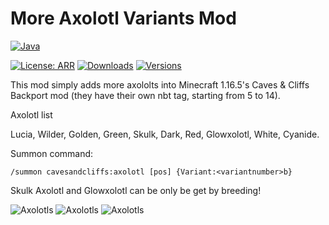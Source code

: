 # More Axolotl Variants Mod

[![Java](https://forthebadge.com/images/badges/made-with-java.svg)](https://java.com/)

[![License: ARR](https://img.shields.io/badge/license-ARR-red.svg)](LICENSE)
[![Downloads](http://cf.way2muchnoise.eu/full_577593_downloads.svg)](https://www.curseforge.com/minecraft/mc-mods/mavm-bp)
[![Versions](http://cf.way2muchnoise.eu/versions/577593.svg)](https://www.curseforge.com/minecraft/mc-mods/mavm-bp)

This mod simply adds more axololts into Minecraft 1.16.5's Caves & Cliffs Backport mod (they have their own nbt tag, starting from 5 to 14).

Axolotl list

Lucia, Wilder, Golden, Green, Skulk, Dark, Red, Glowxolotl, White, Cyanide.

Summon command:

``/summon cavesandcliffs:axolotl [pos] {Variant:<variantnumber>b}``

Skulk Axolotl and Glowxolotl can be only be get by breeding!

![Axolotls](https://media.discordapp.net/attachments/700805237241283108/861018982538280990/unknown.png)
![Axolotls](https://cdn.discordapp.com/attachments/700805237241283108/875079642506199070/unknown.png)
![Axolotls](https://cdn.discordapp.com/attachments/700805237241283108/861111452790161428/unknown.png)
